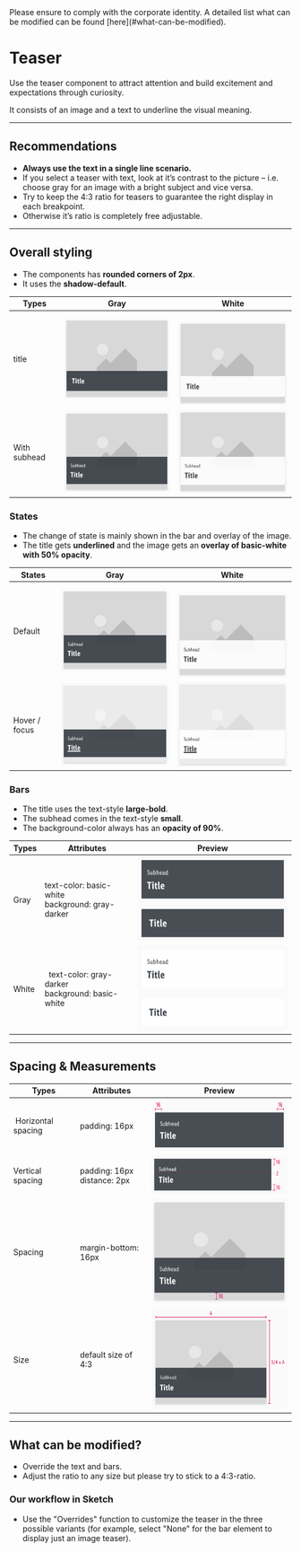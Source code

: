 <AlertInfo alertHeadline="Modifiable">
Please ensure to comply with the corporate identity. A detailed list what can be modified can be found [here](#what-can-be-modified).
</AlertInfo>

# Teaser

Use the teaser component to attract attention and build excitement and expectations through curiosity.

It consists of an image and a text to underline the visual meaning.

---

## Recommendations

- **Always use the text in a single line scenario.**
- If you select a teaser with text, look at it’s contrast to the picture – i.e. choose gray for an image with a bright subject and vice versa.
- Try to keep the 4:3 ratio for teasers to guarantee the right display in each breakpoint.
- Otherwise it’s ratio is completely free adjustable.

---

## Overall styling

- The components has **rounded corners of 2px**.
- It uses the **shadow-default**.

| Types | Gray | White |
|---|---|---|
| title | ![title: gray](assets/types/gray/title@1x.png) | ![title: white](assets/types/white/title@1x.png) |
| With subhead | ![with-subhead: gray](assets/types/gray/with-subhead@1x.png)  | ![with-subhead: white](assets/types/white/with-subhead@1x.png) |


### States

- The change of state is mainly shown in the bar and overlay of the image.
- The title gets **underlined** and the image gets an **overlay of basic-white with 50% opacity**.

| States | Gray | White |
|---|---|---|
| Default | ![default: gray](assets/states/gray/default@1x.png) | ![default: white](assets/states/white/default@1x.png) |
| Hover / focus | ![hover/focus: gray](assets/states/gray/hover-focus@1x.png)  | ![hover/focus: white](assets/states/white/hover-focus@1x.png) |

### Bars

- The title uses the text-style **large-bold**.
- The subhead comes in the text-style **small**.
- The background-color always has an **opacity of 90%**.

| Types | Attributes | Preview |
|---|---|---|
| Gray | text-color: basic-white<br>background: gray-darker  | ![bar gray](assets/bars/gray@1x.png) |
| White |  text-color: gray-darker<br>background: basic-white | ![bar white](assets/bars/white@1x.png) |

---

## Spacing & Measurements

| Types | Attributes | Preview |
|---|---|---|
| Horizontal spacing | padding: 16px | ![Horizontal spacing](assets/measurements/horizontal-spacing@1x.png) |
| Vertical spacing | padding: 16px<br>distance: 2px | ![Vertical spacing](assets/measurements/vertical-spacing@1x.png) |
| Spacing | margin-bottom: 16px | ![Spacing](assets/measurements/distance@1x.png) |
| Size | default size of 4:3 | ![Spacing](assets/measurements/size@1x.png) |


---

## What can be modified?

- Override the text and bars.
- Adjust the ratio to any size but please try to stick to a 4:3-ratio.

### Our workflow in Sketch

- Use the "Overrides" function to customize the teaser in the three possible variants (for example, select "None" for the bar element to display just an image teaser).
